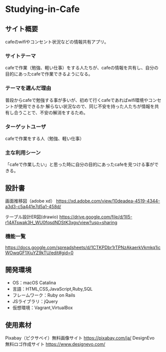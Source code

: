 # Studying-in-Cafe

## サイト概要
cafeのwifiやコンセント状況などの情報共有アプリ。

### サイトテーマ
cafeで作業（勉強、軽い仕事）をする人たちが、cafeの情報を共有し、自分の目的にあったcafeで作業できるようになる。

### テーマを選んだ理由
普段からcafeで勉強する事が多いが、初めて行くcafeであればwifi環境やコンセントが使用できるか
解らない状況なので、同じ不安を持った人たちが情報を共有し合うことで、不安の解消をするため。

### ターゲットユーザ
cafeで作業をする人（勉強、軽い仕事）

### 主な利用シーン
「cafeで作業したい」と思った時に自分の目的にあったcafeを見つける事ができる。

## 設計書
画面推移図（adobe xd）
https://xd.adobe.com/view/10deadea-4519-4344-a3d3-c5a441e7d5a1-458d/

テーブル設計ER図(drawio)
https://drive.google.com/file/d/1ll5-r14ATswak3H_WU0fqsdNDStK3xgv/view?usp=sharing

### 機能一覧
https://docs.google.com/spreadsheets/d/1CTKPDbr1rTPNzAkaerkVkmkq1icWOwqGF1XjuYZ9kTU/edit#gid=0

## 開発環境
- OS：macOS Catalina
- 言語：HTML,CSS,JavaScript,Ruby,SQL
- フレームワーク：Ruby on Rails
- JSライブラリ：jQuery
- 仮想環境：Vagrant,VirtualBox

## 使用素材
Pixabay（ピクサベイ）無料画像サイト
https://pixabay.com/ja/
DesignEvo　無料ロゴ作成サイト
https://www.designevo.com/
